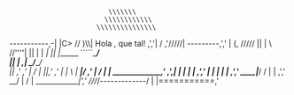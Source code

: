                              \\\\\\\
                            \\\\\\\\\\\\
                          \\\\\\\\\\\\\\\
  -----------,-|           |C>   // )\\\\|        Hola , que tal!
           ,','|          /       ,'/////|
---------,','  |         (,         /////
         ||    |          \\      //''''|
         ||    |           |           _|
         ||    |______      `````\____/ \
         ||    |     ,|         _/_____/ \
         ||  ,'    ,' |        /          |
         ||,'    ,'   |       |         \  |
_________|/    ,'     |      /           | |
_____________,'      ,',_____|      |    | |
             |     ,','      |      |    | |
             |   ,','    ____|_____/    /  |
             | ,','  __/ |             /   |
_____________|','   ///_/-------------/   |
              |===========,'
